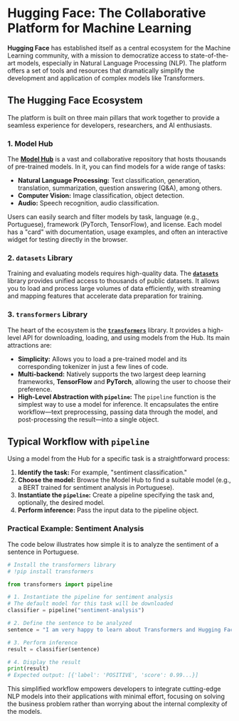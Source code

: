 
# Hugging Face: The Collaborative Platform for Machine Learning

**Hugging Face** has established itself as a central ecosystem for the Machine Learning community, with a mission to democratize access to state-of-the-art models, especially in Natural Language Processing (NLP). The platform offers a set of tools and resources that dramatically simplify the development and application of complex models like Transformers.

## The Hugging Face Ecosystem

The platform is built on three main pillars that work together to provide a seamless experience for developers, researchers, and AI enthusiasts.

### 1. Model Hub

The [**Model Hub**](https://huggingface.co/models) is a vast and collaborative repository that hosts thousands of pre-trained models. In it, you can find models for a wide range of tasks:

-   **Natural Language Processing:** Text classification, generation, translation, summarization, question answering (Q&A), among others.
-   **Computer Vision:** Image classification, object detection.
-   **Audio:** Speech recognition, audio classification.

Users can easily search and filter models by task, language (e.g., Portuguese), framework (PyTorch, TensorFlow), and license. Each model has a "card" with documentation, usage examples, and often an interactive widget for testing directly in the browser.

### 2. `datasets` Library

Training and evaluating models requires high-quality data. The [**`datasets`**](https://huggingface.co/docs/datasets/) library provides unified access to thousands of public datasets. It allows you to load and process large volumes of data efficiently, with streaming and mapping features that accelerate data preparation for training.

### 3. `transformers` Library

The heart of the ecosystem is the [**`transformers`**](https://huggingface.co/docs/transformers/) library. It provides a high-level API for downloading, loading, and using models from the Hub. Its main attractions are:

-   **Simplicity:** Allows you to load a pre-trained model and its corresponding tokenizer in just a few lines of code.
-   **Multi-backend:** Natively supports the two largest deep learning frameworks, **TensorFlow** and **PyTorch**, allowing the user to choose their preference.
-   **High-Level Abstraction with `pipeline`:** The `pipeline` function is the simplest way to use a model for inference. It encapsulates the entire workflow—text preprocessing, passing data through the model, and post-processing the result—into a single object.

## Typical Workflow with `pipeline`

Using a model from the Hub for a specific task is a straightforward process:

1.  **Identify the task:** For example, "sentiment classification."
2.  **Choose the model:** Browse the Model Hub to find a suitable model (e.g., a BERT trained for sentiment analysis in Portuguese).
3.  **Instantiate the `pipeline`:** Create a pipeline specifying the task and, optionally, the desired model.
4.  **Perform inference:** Pass the input data to the pipeline object.

### Practical Example: Sentiment Analysis

The code below illustrates how simple it is to analyze the sentiment of a sentence in Portuguese.

```python
# Install the transformers library
# !pip install transformers

from transformers import pipeline

# 1. Instantiate the pipeline for sentiment analysis
# The default model for this task will be downloaded
classifier = pipeline("sentiment-analysis")

# 2. Define the sentence to be analyzed
sentence = "I am very happy to learn about Transformers and Hugging Face!"

# 3. Perform inference
result = classifier(sentence)

# 4. Display the result
print(result)
# Expected output: [{'label': 'POSITIVE', 'score': 0.99...}]
```

This simplified workflow empowers developers to integrate cutting-edge NLP models into their applications with minimal effort, focusing on solving the business problem rather than worrying about the internal complexity of the models.
